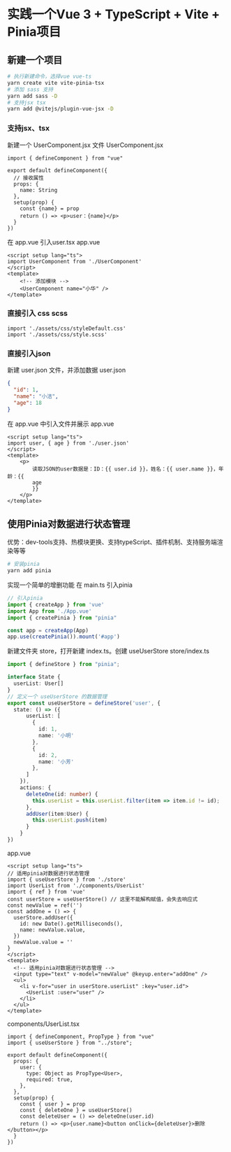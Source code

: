 # 实践一个Vue 3 + TypeScript + Vite + Pinia项目

## 新建一个项目

```bash
# 执行新建命令，选择vue vue-ts
yarn create vite vite-pinia-tsx
# 添加 sass 支持
yarn add sass -D
# 支持jsx tsx
yarn add @vitejs/plugin-vue-jsx -D
```

### 支持jsx、tsx

新建一个 UserComponent.jsx 文件
UserComponent.jsx

```tsx UserComponent.jsx
import { defineComponent } from "vue"

export default defineComponent({
  // 接收属性
  props: {
    name: String
  },
  setup(prop) {
    const {name} = prop
    return () => <p>user：{name}</p>
  }
})
```

在 app.vue 引入user.tsx
app.vue

```Vue app.vue
<script setup lang="ts">
import UserComponent from './UserComponent'
</script>
<template>
    <!-- 添加模块 -->
    <UserComponent name="小华" />
</template>
```

### 直接引入 css scss

```Vue
import './assets/css/styleDefault.css'
import './assets/css/style.scss'
```

### 直接引入json

新建 user.json 文件，并添加数据
user.json

```json
{
  "id": 1,
  "name": "小洁", 
  "age": 18
}
```

在 app.vue 中引入文件并展示
app.vue

```Vue app.vue
<script setup lang="ts">
import user, { age } from './user.json'
</script>
<template>
    <p>
        读取JSON的user数据是：ID：{{ user.id }}，姓名：{{ user.name }}，年龄：{{
        age
        }}
    </p>
</template>
```

## 使用Pinia对数据进行状态管理

优势：dev-tools支持、热模块更换、支持typeScript、插件机制、支持服务端渲染等等

```bash
# 安装pinia
yarn add pinia
```

实现一个简单的增删功能
在 main.ts 引入pinia

```ts main.ts
// 引入pinia
import { createApp } from 'vue'
import App from './App.vue'
import { createPinia } from "pinia"

const app = createApp(App)
app.use(createPinia()).mount('#app')
```

新建文件夹 store，打开新建 index.ts。创建 useUserStore
store/index.ts

```ts store/index.ts
import { defineStore } from "pinia";

interface State {
  userList: User[]
}
// 定义一个 useUserStore 的数据管理
export const useUserStore = defineStore('user', {
  state: () => ({
      userList: [
        {
          id: 1,
          name: '小明'
        },
        {
          id: 2,
          name: '小芳'
        },
      ]
    }),
    actions: {
      deleteOne(id: number) {
        this.userList = this.userList.filter(item => item.id != id);
      },
      addUser(item:User) {
        this.userList.push(item)
      }
    }
})
```

app.vue

```Vue app.vue
<script setup lang="ts">
// 适用pinia对数据进行状态管理
import { useUserStore } from './store'
import UserList from './components/UserList'
import { ref } from 'vue'
const userStore = useUserStore() // 这里不能解构赋值，会失去响应式
const newValue = ref('')
const addOne = () => {
  userStore.addUser({
    id: new Date().getMilliseconds(),
    name: newValue.value,
  })
  newValue.value = ''
}
</script>
<template>
  <!-- 适用pinia对数据进行状态管理 -->
  <input type="text" v-model="newValue" @keyup.enter="addOne" />
  <ul>
    <li v-for="user in userStore.userList" :key="user.id">
      <UserList :user="user" />
    </li>
  </ul>
</template>
```

components/UserList.tsx

```tsx components/UserList.tsx
import { defineComponent, PropType } from "vue"
import { useUserStore } from "../store";

export default defineComponent({
  props: {
    user: {
      type: Object as PropType<User>,
      required: true,
    },
  },
  setup(prop) {
    const { user } = prop
    const { deleteOne } = useUserStore()
    const deleteUser = () => deleteOne(user.id)
    return () => <p>{user.name}<button onClick={deleteUser}>删除</button></p>
  }
})
```
